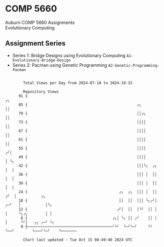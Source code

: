 # COMP 5660
Auburn COMP 5660 Assignments  
Evolutionary Computing

## Assignment Series
- Series 1: Bridge Designs using Evolutionary Computing `A1-Evolutionary-Bridge-Design`
- Series 2: Pacman using Genetic Programming `A2-Genetic-Programming-Pacman`

```

        Total Views per Day from 2024-07-18 to 2024-10-15

        Repository Views
      91 ┼                                                                ╭╮
      85 ┤                                                 ╭╮             ││
      79 ┤                                                 ││╭╮           ││
      73 ┤                                                 ││││           ││
      67 ┤                                                 ││││           ││
      61 ┤                                                 ││││           ││
      55 ┤                                                 ││││          ╭╯│
      49 ┤                                                 ││││          │ ╰╮
      42 ┤                                                 │││╰╮  ╭╮     │  │
      36 ┤                                                 │││ │  ││     │  │
      30 ┤                                                 │││ │  ││     │  │
      24 ┤                                         ╭╮  ╭╮  │││ │  ││    ╭╯  │           ╭╮
      18 ┤                                         ││  ││  │││ ╰╮╭╯│  ╭─╯   │           │╰╮
      12 ┤                                        ╭╯│  ││  │╰╯  ││ │  │     ╰╮╭╮        │ │
       6 ┤                                      ╭╮│ ╰╮ ││ ╭╯    ││ │  │      ╰╯│   ╭╮ ╭─╯ ╰╮
       0 ┼──────────────────────────────────────╯╰╯  ╰─╯╰─╯     ╰╯ ╰──╯        ╰───╯╰─╯    ╰───────

        Chart last updated - Tue Oct 15 00:49:40 2024 UTC
        
```
